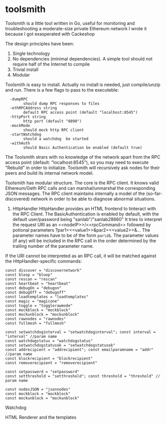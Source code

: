 # toolsmith
Toolsmith is a little tool written in Go, useful for monitoring and troubleshooting a moderate-size private Ethereum network
I wrote it because I got exasperated with Cackeshop

The design principles have been:
1) Single technology
2) No dependencies (minimal dependencies). A simple tool should not require half of the Internet to compile
3) Trivial install
4) Modular

Toolsmith is easy to install. Actually no install is needed, just compile/unzip and run.
There is a few flags to pass to the executeble:
```
  -dumpRPC
    	should dump RPC responses to files
  -ethRPCAddress string
    	default RPC access point (default "localhost:8545")
  -httpPort string
    	http port (default "8090")
  -mockMode
    	should mock http RPC client
  -startWatchdog
    	should a watchdog  be started
  -withAuth
    	should Basic Authentication be enabled (default true)
   ```  
   The Toolsmith strars with no knowledge of the network apart from the RPC access point (default: "localhost:8545"), so you may need to execute "Rebuild" in order to initialize. Toolsmith will recursively ask nodes for their peers and build its internal network model.
   
   Toolsmith has modular structure. The core is the RPC client. It knows valid Ethereum/Geth RPC calls and can marshal/unmarshal the corresponding JSON messages. The RPC client maintains internally a model of the (so-far-discovered) network in order to be able to diagnose abnormal situations.
   
 1) HttpHandler
   HttpHandler provides an HTML frontend to tinteract with the RPC Client.
   The BasicAuthentication is enabled by default, with the default user/password being "sanlab"/"sanlab28660"
   It tries to interpret the request URI as an \<\<nodeIP\>\>/\<\<rpcCommand\>\> followed by potional parameters ?par1=\<\<value1\>\>&par2=\<\<value2\>\>&... The parameter names have to be of the form `par\d$`. The parameter values (if any) will be included in the RPC call in the order determined by the trailing number of the parameter name.
  
If the URI cannot be interpreted as an RPC call, it will be matched against the HttpHandler-specific commands:
```
const discover = "discovernetwork"
const bloop = "bloop"
const rescan = "rescan"
const heartbeat = "heartbeat"
const debugOn = "debugon"
const debugOff = "debugoff"
const loadtemplates = "loadtemplates"
const magic = "magicone"
const toggle = "togglerawmode"
const mockblock = "mockblock"
const mockunblock = "mockunblock"
const rawnodes = "rawnodes"
const fullmesh = "fullmesh"

const setwatchdoginterval = "setwatchdoginterval"; const interval = "interval" //param name
const watchdogstatus = "watchdogstatus"
const setwatchdogstatusok = "setwatchdogstatusok"
const addrecipient = "addrecipient"; const emailparamname = "addr" //param name
const blockrecipient = "blockrecipient"
const removerecipient = "removerecipient"

const setpassword = "setpassword"
const setthreshold = "setthreshold"; const threshold = "threshold" // param name

const nodesJSON = "jsonnodes"
const mockblock = "mockblock"
const mockunblock = "mockunblock"
```

   Watchdog
   
   HTML Renderer and the templates
   
   

